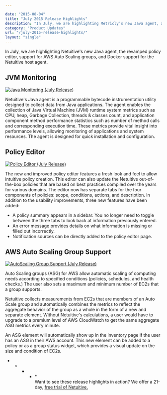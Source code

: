 ```yaml
---

date: "2015-08-04"
title: "July 2015 Release Highlights"
description: "In July, we are highlighting Metricly’s new Java agent, a revamped policy editor, support for AWS Auto Scaling groups, & Docker support for our host agent."
category: "Product Updates"
url: "/july-2015-release-highlights/"
layout: "single"
---
```



In July, we are highlighting Netuitive's new Java agent, the revamped policy editor, support for AWS Auto Scaling groups, and Docker support for the Netuitive host agent.

JVM Monitoring
--------------

[![Java Monitoring (July Release)](https://www.metricly.comhttps://s3-us-west-2.amazonaws.com/com-netuitive-app-usw2-public/wp-content/uploads/2016/03/JavaMonitoring.jpg)](https://www.metricly.comhttps://s3-us-west-2.amazonaws.com/com-netuitive-app-usw2-public/wp-content/uploads/2016/03/JavaMonitoring.jpg)

Netuitive's Java agent is a programmable bytecode instrumentation utility designed to collect data from Java applications. The agent enables the collection of Java Virtual Machine (JVM) runtime system metrics such as CPU, heap, Garbage Collection, threads & classes count, and application component method performance statistics such as number of method calls and corresponding execution time. These metrics provide vital insight into performance levels, allowing monitoring of applications and system resources. The agent is designed for quick installation and configuration.

Policy Editor
-------------

[![Policy Editor (July Release)](https://www.metricly.comhttps://s3-us-west-2.amazonaws.com/com-netuitive-app-usw2-public/wp-content/uploads/2016/03/policyEditor-1024x586.jpg)](https://www.metricly.comhttps://s3-us-west-2.amazonaws.com/com-netuitive-app-usw2-public/wp-content/uploads/2016/03/policyEditor-1024x586.jpg)

The new and improved policy editor features a fresh look and feel to allow intuitive policy creation. This editor can also update the Netuitive out-of-the-box policies that are based on best practices compiled over the years for various domains. The editor now has separate tabs for the four components of policies: scope, conditions, actions, and description. In addition to the usability improvements, three new features have been added:

-   A policy summary appears in a sidebar. You no longer need to toggle between the three tabs to look back at information previously entered.
-   An error message provides details on what information is missing or filled out incorrectly.
-   Notification sources can be directly added to the policy editor page.

AWS Auto Scaling Group Support
------------------------------

[![AutoScaling Group Support (July Release)](https://www.metricly.comhttps://s3-us-west-2.amazonaws.com/com-netuitive-app-usw2-public/wp-content/uploads/2016/03/AutoScaling-Group-Support-1024x518.jpg)](https://www.metricly.comhttps://s3-us-west-2.amazonaws.com/com-netuitive-app-usw2-public/wp-content/uploads/2016/03/AutoScaling-Group-Support-1024x518.jpg)

Auto Scaling groups (ASG) for AWS allow automatic scaling of computing needs according to specified conditions (policies, schedules, and health checks.) The user also sets a maximum and minimum number of EC2s that a group supports.

Netuitive collects measurements from EC2s that are members of an Auto Scale group and automatically combines the metrics to reflect the aggregate behavior of the group as a whole in the form of a new and separate element. Without Netuitive's calculations, a user would have to upgrade to a premium level of AWS CloudWatch to get the same aggregate ASG metrics every minute.

An ASG element will automatically show up in the inventory page if the user has an ASG in their AWS account. This new element can be added to a policy or as a group status widget, which provides a visual update on the size and condition of EC2s.

* * * * *\
Want to see these release highlights in action? We offer a 21-day, [free trial of Netuitive.](https://www.metricly.com/signup)
